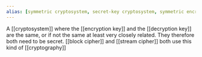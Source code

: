 ```yaml
---
alias: [symmetric cryptosystem, secret-key cryptosystem, symmetric encryption]
---
```

A [[cryptosystem]] where the [[encryption key]] and the [[decryption key]] are the same, or if not the same at least very closely related. They therefore both need to be secret. [[block cipher]] and [[stream cipher]] both use this kind of [[cryptography]]